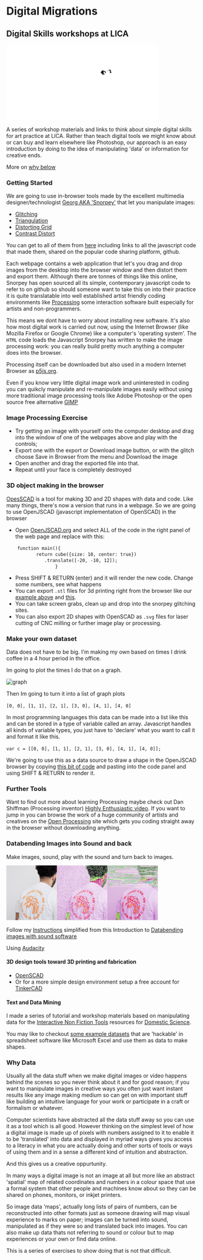 
# Digital Migrations

## Digital Skills workshops at LICA

<img src="images/walters.png" width=400>

A series of workshop materials and links to think about simple digital skills for art practice at LICA. Rather than teach digital tools we might know about or can buy and learn elsewhere like Photoshop, our approach is an easy introduction by doing to the idea of manipulating 'data' or information for creative ends. 

More on [why below](https://github.com/cheapjack/DigitalMigrations#why-data)

### Getting Started

We are going to use in-browser tools made by the excellent multimedia designer/technologist [Georg AKA 'Snorpey'](https://fishnation.de/) that let you manipulate images:
 * [Glitching](https://snorpey.github.io/jpg-glitch/)
 * [Triangulation](http://snorpey.github.io/triangulation)
 * [Distorting Grid](http://snorpey.github.io/distort-grid)
 * [Contrast Distort](http://snorpey.github.io/contrast-distort/)

You can get to all of them from [here](http://snorpey.github.io/experiments/) including links to all the javascript code that made them, shared on the popular code sharing platform, github.

Each webpage contains a web application that let's you drag and drop images from the desktop into the browser window and then distort them and export them. Although there are tonnes of things like this online, Snorpey has open sourced all its simple, contemporary javascript code to refer to on github so should someone want to take this on into their practice it is quite translatable into well established artist friendly coding environments like [Processing](https://processing.org/) some interaction software built especially for artists and non-programmers.

This means we dont have to worry about installing new software. It's also how most digital work is carried out now, using the Internet Browser (like Mozilla Firefox or Google Chrome) like a computer's 'operating system'. The `HTML` code loads the Javascript Snorpey has written to make the image processing work: you can really build pretty much anything a computer does into the browser. 

Processing itself can be downloaded but also used in a modern Internet Browser as [p5js.org](https://p5js.org/).

Even if you know very little digital image work and uninterested in coding you can quikcly manipulate and re-manipulate images easily without using more traditional image processing tools like Adobe Photoshop or the open source free alternative [GIMP](https://www.gimp.org/)

### Image Processing Exercise

 * Try getting an image with yourself onto the computer desktop and drag into the window of one of the webpages above and play with the controls;
 * Export one with the export or Download image button, or with the glitch choose Save in Browser from the menu and Download the image
 * Open another and drag the exported file into that.
 * Repeat until your face is completely destroyed

### 3D object making in the browser

[OpesSCAD](http://www.openscad.org/) is a tool for making 3D and 2D shapes with data and code. Like many things, there's now a version that runs in a webpage. So we are going to use OpenJSCAD (javascript implementation of OpenSCAD) in the browser

 * Open [OpenJSCAD.org](https://openjscad.org/) and select ALL of the code in the right panel of the web page and replace with this:

```
    function main(){
           return cube({size: 10, center: true})
              .translate([-20, -10, 12]);
                  }
```

 * Press SHIFT & RETURN (enter) and it will render the new code. Change some numbers, see what happens
 * You can export `.stl` files for 3d printing right from the browser like our [example above](models/cube.stl) and [this](models/Migrations.stl).
 * You can take screen grabs, clean up and drop into the snorpey glitching sites.
 * You can also export 2D shapes with OpenSCAD as `.svg` files for laser cutting of CNC milling or further image play or processing.

### Make your own dataset

Data does not have to be big. I'm making my own based on times I drink coffee in a 4 hour period in the office.

Im going to plot the times I do that on a graph.

![graph](https://user-images.githubusercontent.com/128456/44107570-b9cee20c-9fef-11e8-9cdf-35f359650686.png)

Then Im going to turn it into a list of graph plots

`[0, 0], [1, 1], [2, 1], [3, 0], [4, 1], [4, 0]`

In most programming languages this data can be made into a list like this and can be stored in a type of variable called an array. Javascript handles all kinds of variable types, you just have to 'declare' what you want to call it and format it like this.

`var c = [[0, 0], [1, 1], [2, 1], [3, 0], [4, 1], [4, 0]];`

We're going to use this as a data source to draw a shape in the OpenJSCAD browser by copying [this bit of code](openjscad/coffeeGraph.jscad) and pasting into the code panel and using SHIFT & RETURN to render it.

### Further Tools

Want to find out more about learning Processing maybe check out Dan Shiffman (Processing inventor) [Highly Enthusiastic video](http://hello.p5js.org/). If you want to jump in you can browse the work of a huge community of artists and creatives on the [Open Processing](https://www.openprocessing.org/) site which gets you coding straight away in the browser without downloading anything.

### Databending Images into Sound and back
Make images, sound, play with the sound and turn back to images.

<img src="imageAndSound/tigerseries.bmp" width=400>

Follow my [Instructions](imageAndSound/README.md) simplified from this Introduction to [Databending images with sound software](http://www.hellocatfood.com/databending-using-audacity/)

Using [Audacity](https://www.audacityteam.org/download/)

#### 3D design tools toward 3D printing and fabrication
 * [OpenSCAD](http://www.openscad.org/)
 * Or for a more simple design environment setup a free account for [TinkerCAD](https://www.tinkercad.com/)

#### Text and Data Mining
I made a series of tutorial and workshop materials based on manipulating data for the [Interactive Non Fiction Tools](https://gitlab.com/DomesticScience/InteractiveNonFiction) resources for [Domestic Science](http://domesticscience.org.uk).

You may like to checkout [some example datasets](https://gitlab.com/DomesticScience/InteractiveNonFiction/tree/master/chooseYourOwnAdventure/adventuresInText/datasets) that are 'hackable' in spreadsheet software like Microsoft Excel and use them as data to make shapes.

### Why Data

Usually all the data stuff when we make digital images or video happens behind the scenes so you never think about it and for good reason; if you want to manipulate images in creative ways you often just want instant results like any image making medium so can get on with important stuff like building an intuitive language for your work or participate in a craft or formalism or whatever. 

Computer scientists have abstracted all the data stuff away so you can use it as a tool which is all good. However thinking on the simplest level of how a digital image is made up of pixels with numbers assigned to it to enable it to be 'translated' into data and displayed in myriad ways gives you access to a literacy in what you are actually doing and other sorts of tools or ways of using them and in a sense a different kind of intuition and abstraction.

And this gives us a creative oppurtunity.

In many ways a digital image is not an image at all but more like an abstract 'spatial' map of related coordinates and numbers in a colour space that use a formal system that other people and machines know about so they can be shared on phones, monitors, or inkjet printers.

So image data 'maps', actually long lists of pairs of numbers, can be reconstructed into other formats just as someone drawing will map visual experience to marks on paper; images can be turned into sound, manipulated as if they were so and translated back into images. You can also make up data thats not referring to sound or colour but to map experiences or your own or find data online.

This is a series of exercises to show doing that is not that difficult.

